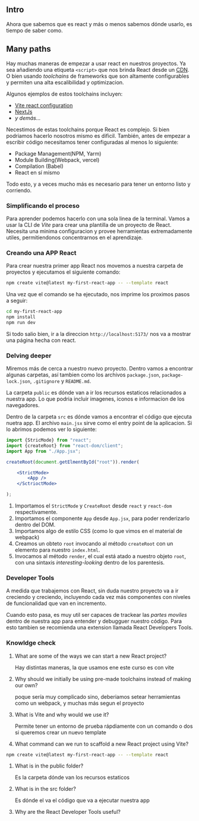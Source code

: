## Intro

Ahora que sabemos que es react y más o menos sabemos dónde usarlo, es tiempo de saber como.

## Many paths

Hay muchas maneras de empezar a usar react en nuestros proyectos. Ya sea añadiendo una etiqueta `<script>` que nos brinda React desde un [CDN](https://en.wikipedia.org/wiki/Content_delivery_network). O bien usando *toolchains* de frameworks que son altamente configurables y permiten una alta escalibilidad y optimizacion.

Algunos ejemplos de estos toolchains incluyen:

- [Vite react configuration](https://vitejs.dev/)
- [NextJs](https://nextjs.org/)
- *y demás...*

Necestimos de estas toolchains porque React es complejo. Si bien podriamos hacerlo nosotros mismo es dificil. También, antes de empezar a escribir código necesitamos tener configuradas al menos lo siguiente:

- Package Management(NPM, Yarm)
- Module Building(Webpack, vercel)
- Compilation (Babel)
- React en sí mismo

Todo esto, y a veces mucho más es necesario para tener un entorno listo y corriendo.

### Simplificando el proceso

Para aprender podemos hacerlo con una sola linea de la terminal. Vamos a usar la CLI de *Vite* para crear una plantilla de un proyecto de React. Necesita una minima configuracion y provee herramientas extremadamente utiles, permitiendonos concentrarnos en el aprendizaje.

### Creando una APP React

Para crear nuestra primer app React nos movemos a nuestra carpeta de proyectos y ejecutamos el siguiente comando:

```bash
npm create vite@latest my-first-react-app -- --template react
```

Una vez que el comando se ha ejecutado, nos imprime los proximos pasos a seguir:

```bash
cd my-first-react-app
npm install
npm run dev
```

Si todo salio bien, ir a la direccion `http://localhost:5173/` nos va a mostrar una página hecha con react.

### Delving deeper

Miremos más de cerca a nuestro nuevo proyecto. Dentro vamos a encontrar algunas carpetas, así tambien como los archivos `package.json`, `package-lock.json`, `.gitignore` y `README.md`.

La carpeta `public` es dónde van a ir los recursos estaticos relacionados a nuestra app. Lo que podria incluir imagenes, iconos e informacion de los navegadores.

Dentro de la carpeta `src` es dónde vamos a encontrar el código que ejecuta nuetra app. El archivo `main.jsx` sirve como el entry point de la aplicacion. Si lo abrimos podemos ver lo siguiente:

```jsx
import {StricMode} from "react";
import {createRoot} from "react-dom/client";
import App from "./App.jsx";

createRoot(document.getElmentById("root")).render(

    <StrictMode>
        <App />
    </SctrioctMode>

);
```


1. Importamos el `StrictMode` y `CreateRoot` desde `react` y `react-dom` respectivamente.
2. Importamos el componente `App` desde `App.jsx`, para poder renderizarlo dentro del DOM.
3. Importamos algo de estilo CSS (como lo que vimos en el material de webpack)
4. Creamos  un obteto `root` invocando al método `createRoot` con un elemento para nuestro `index.html`.
5. Invocamos al método `render`, el cual está atado a nuestro objeto `root`, con una sintaxis  *interesting-looking* dentro de los parentesis.

### Developer Tools

A medida que trabajemos con React, sin duda nuestro proyecto va a ir creciendo y creciendo, incluyendo cada vez más componentes con niveles de funcionalidad que van en incremento.

Cuando esto pasa, es muy util ser capaces de trackear las *partes moviles* dentro de nuestra app para entender y debugguer nuestro código. Para esto tambien se recomienda una extension llamada React Developers Tools.

### Knowldge check

1. What are some of the ways we can start a new React project?

    Hay distintas maneras, la que usamos ene este curso es con vite

1. Why should we initially be using pre-made toolchains instead of making our own?

    poque sería muy complicado sino, deberiamos setear herramientas como un webpack, y muchas más segun el proyecto

1. What is Vite and why would we use it?

    Permite tener un entorno de prueba rápdiamente con un comando o dos si queremos crear un nuevo template

1. What command can we run to scaffold a new React project using Vite?

```bash
npm create vite@latest my-first-react-app -- --template react
```


1. What is in the public folder?

    Es la carpeta dónde van los recursos estaticos

1. What is in the src folder?

    Es dónde el va el código que va a ejecutar nuestra app

1. Why are the React Developer Tools useful?

